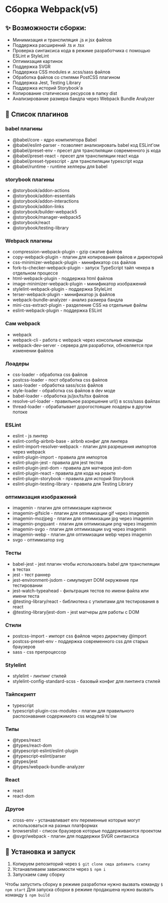 # Сборка Webpack(v5)
## ✨ Возможности сборки:
- Минимизация и транспиляция .js и jsx файлов
- Поддержка расширений .ts и .tsx
- Проверка синтаксиса кода в режиме разработчика с помощью ESLint и StyleLint
- Оптимизация картинок
- Поддержка SVGR
- Поддержка CSS modules и .scss/sass файлов
- Обработка файлов со стилями PostCSS плагином
- Поддержка Jest, Testing Library
- Поддержка историй Storybook'а
- Копирование статических ресурсов в папку dist
- Анализирование размера бандла через Webpack Bundle Analyzer

## 📑 Список плагинов
### babel плагины
- @babel/core - ядро компилятора Babel
- @babel/eslint-parser - позволяет анализировать babel код ESLint'ом
- @babel/preset-env - пресет для транспиляции современного js кода
- @babel/preset-react - пресет для транспиляции react кода
- @babel/preset-typescript - для транспиляции typescript кода
- @babel/runtime - runtime хелперы для babel

### storybook плагины
- @storybook/addon-actions
- @storybook/addon-essentials
- @storybook/addon-interactions 
- @storybook/addon-links
- @storybook/builder-webpack5
- @storybook/manager-webpack5
- @storybook/react
- @storybook/testing-library

### Webpack плагины
- compression-webpack-plugin - gzip сжатие файлов
- copy-webpack-plugin - плагин для копирования файлов и директорий
- css-minimizer-webpack-plugin - минификатор css файлов
- fork-ts-checker-webpack-plugin - запуск TypeScript тайп чекера в отдельном процессе
- html-webpack-plugin - поддержка html файлов
- image-minimizer-webpack-plugin - минификатор изображений
- stylelint-webpack-plugin - поддержка StyleLint
- terser-webpack-plugin - минификатор js файлов
- webpack-bundle-analyzer - анализ размера бандла
- mini-css-extract-plugin - разделение CSS на отдельные файлы 
- eslint-webpack-plugin - поддержка ESLint

### Сам webpack
- webpack 
- webpack-cli - работа с webpack через консольные команды
- webpack-dev-server - сервера для разработки, обновляется при изменении файлов

### Лоадеры
- css-loader - обработка css файлов
- postcss-loader - пост обработка css файлов
- sass-loader - обработка sass/scss файлов
- style-loader - обработка css файлов в dev моде
- babel-loader - обработка js/jsx/ts/tsx файлов
- resolve-url-loader - правильное разрешение url() в scss/sass файлах
- thread-loader - обрабатывает дорогостоящие лоадеры в другом потоке

### ESLint
- eslint - js линтер
- eslint-config-airbnb-base - airbnb конфиг для линтера
- eslint-import-resolver-webpack - плагин для разрешения импортов через webpack
- eslint-plugin-import - правила для импортов
- eslint-plugin-jest - правила для jest тестов
- eslint-plugin-jest-dom - правила для матчеров jest-dom
- eslint-plugin-react - правила для кода на реакте
- eslint-plugin-storybook - правила для историй Storybook
- eslint-plugin-testing-library - правила для Testing Library


### оптимизация изображений
- imagemin - плагин для оптимизации картинок
- imagemin-gifsicle - плагин для оптимизации gif через imagemin
- imagemin-mozjpeg - плагин для оптимизации jpg через imagemin
- imagemin-pngquant - плагин для оптимизации png через imagemin
- imagemin-svgo - плагин для оптимизации svg через imagemin
- imagemin-webp - плагин для оптимизации webp через imagemin
- svgo - оптимизатор svg

### Тесты
- babel-jest - jest плагин чтобы использовать babel для транспиляции в тестах
- jest - тест раннер
- jest-environment-jsdom - симулирует DOM окружение при тестировании
- jest-watch-typeahead - фильтрация тестов по имени файла или имени теста
- @testing-library/react - библиотека с утилитами для тестирования в react
- @testing-library/jest-dom - jest матчеры для работы с DOM

### Стили
- postcss-import - импорт css файлов через директиву @import
- postcss-preset-env - поддержка современного css для старых браузеров
- sass - css препроцессор 

### Stylelint
- stylelint - линтинг стилей
- stylelint-config-standard-scss - базовый конфиг для линтинга стилей

### Тайпскрипт
- typescript
- typescript-plugin-css-modules - плагин для правильного распознавания содержимого css модулей ts'ом

### Типы
- @types/react  
- @types/react-dom
- @typescript-eslint/eslint-plugin
- @typescript-eslint/parser
- @types/jest
- @types/webpack-bundle-analyzer

### React
- react
- react-dom

### Другое
- cross-env - устанавливает env переменные которые могут использоваться на разных платформах
- browserslist - список браузеров которые поддерживаются проектом
- @svgr/webpack - плагин для поддержки SVGR синтаксиса

## 🚀 Установка и запуск
1. Копируем репозиторий через `$ git clone сюда добавить ссылку`
2. Устанавливаем зависимости через `$ npm i`
3. Запускаем саму сборку

Чтобы запустить сборку в режиме разработки нужно вызвать команду `$ npm start`
Для запуска сборки в режиме продакшена нужно вызвать команду `$ npm build`


